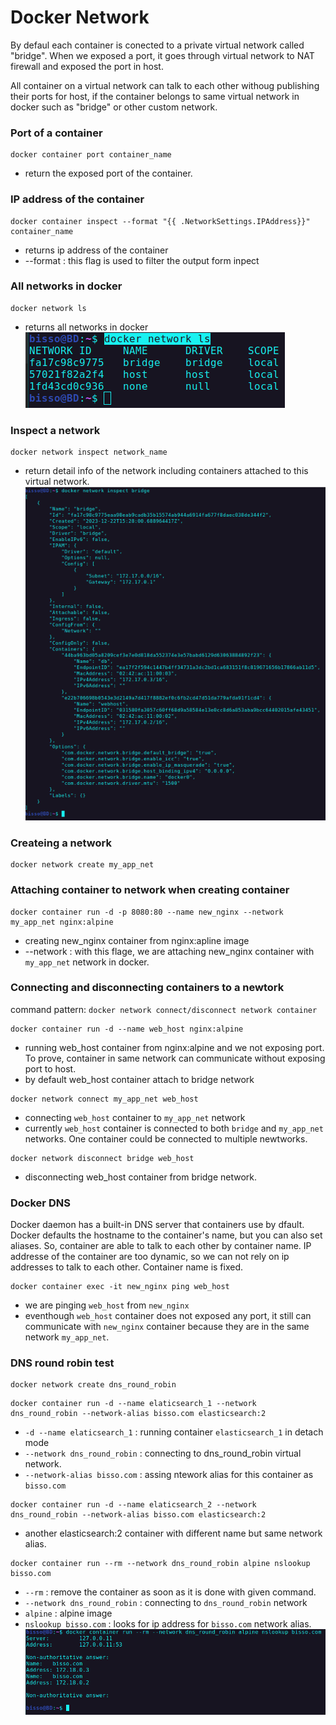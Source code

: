 # Docker Network

By defaul each container is conected to a private virtual network called "bridge". When we exposed a port, it goes through virtual network to NAT firewall and exposed the port in host.

All container on a virtual network can talk to each other withoug publishing their ports for host, if the container belongs to same virtual network in docker such as "bridge" or other custom network.

### Port of a container

```shell
docker container port container_name
```

- return the exposed port of the container.

### IP address of the container

```shell
docker container inspect --format "{{ .NetworkSettings.IPAddress}}" container_name
```

- returns ip address of the container
- --format : this flag is used to filter the output form inpect

### All networks in docker

```shell
docker network ls
```

- returns all networks in docker
  <img src="resources/imgs/network_ls.png" alt="network_ls">

### Inspect a network

```shell
docker network inspect network_name
```

- return detail info of the network including containers attached to this virtual network.
  <img src="resources/imgs/network_inspect.png" alt="network inspect output">

### Createing a network

```shell
docker network create my_app_net
```

### Attaching container to network when creating container

```shell
docker container run -d -p 8080:80 --name new_nginx --network my_app_net nginx:alpine
```

- creating new_nginx container from nginx:apline image
- --network : with this flage, we are attaching new_nginx container with `my_app_net` network in docker.

### Connecting and disconnecting containers to a newtork

command pattern: `docker network connect/disconnect network container`

```shell
docker container run -d --name web_host nginx:alpine
```

- running web_host container from nginx:alpine and we not exposing port. To prove, container in same network can communicate without exposing port to host.
- by default web_host container attach to bridge network

```shell
docker network connect my_app_net web_host
```

- connecting `web_host` container to `my_app_net` network
- currently `web_host` container is connected to both `bridge` and `my_app_net` networks. One container could be connected to multiple newtworks.

```shell
docker network disconnect bridge web_host
```

- disconnecting web_host container from bridge network.

### Docker DNS

Docker daemon has a built-in DNS server that containers use by dfault. Docker defaults the hostname to the container's name, but you can also set aliases. So, container are able to talk to each other by container name. IP addresse of the container are too dynamic, so we can not rely on ip addresses to talk to each other. Container name is fixed.

```shell
docker container exec -it new_nginx ping web_host
```

- we are pinging `web_host` from `new_nginx`
- eventhough `web_host` container does not exposed any port, it still can communicate with `new_nginx` container because they are in the same network `my_app_net`.

### DNS round robin test

```shell
docker network create dns_round_robin
```

```shell
docker container run -d --name elaticsearch_1 --network dns_round_robin --network-alias bisso.com elasticsearch:2
```

- `-d --name elaticsearch_1` : running container `elasticsearch_1` in detach mode
- `--network dns_round_robin` : connecting to dns_round_robin virtual network.
- `--network-alias bisso.com` : assing ntework alias for this container as `bisso.com`

```shell
docker container run -d --name elaticsearch_2 --network dns_round_robin --network-alias bisso.com elasticsearch:2
```

- another elasticsearch:2 container with different name but same network alias.

```shell
docker container run --rm --network dns_round_robin alpine nslookup bisso.com
```

- `--rm` : remove the container as soon as it is done with given command.
- `--network dns_round_robin` : connecting to `dns_round_robin` network
- `alpine` : alpine image
- `nslookup bisso.com` : looks for ip address for `bisso.com` network alias.
  <img src="resources/imgs/alpine_nslookup_search.png" alt="alpine_nslookup_search">
